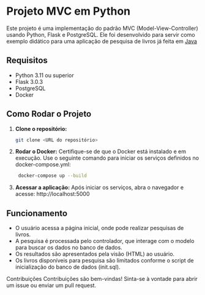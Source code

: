 # Projeto MVC em Python 
Este projeto é uma implementação do padrão MVC (Model-View-Controller) usando Python, Flask e PostgreSQL. Ele foi desenvolvido para servir como exemplo didático para uma aplicação de pesquisa de livros já feita em [Java](https://replit.com/@engsoftmoderna/ExemploArquiteturaMVC#templates/index.html)

## Requisitos

- Python 3.11 ou superior
- Flask 3.0.3
- PostgreSQL
- Docker

## Como Rodar o Projeto

1. **Clone o repositório:**
   ```bash
   git clone <URL do repositório>
   ```
  
2. **Rodar o Docker:** Certifique-se de que o Docker está instalado e em execução. Use o seguinte comando para iniciar os serviços definidos no docker-compose.yml:
   ```bash
    docker-compose up --build
   ```
3. **Acessar a aplicação:** Após iniciar os serviços, abra o navegador e acesse: http://localhost:5000

## Funcionamento
- O usuário acessa a página inicial, onde pode realizar pesquisas de livros.
- A pesquisa é processada pelo controlador, que interage com o modelo para buscar os dados no banco de dados.
- Os resultados são apresentados pela visão (HTML) ao usuário.
- Os livros disponíveis para pesquisa são limitados conforme o script de inicialização do banco de dados (init.sql).
  
Contribuições
Contribuições são bem-vindas! Sinta-se à vontade para abrir um issue ou enviar um pull request.










